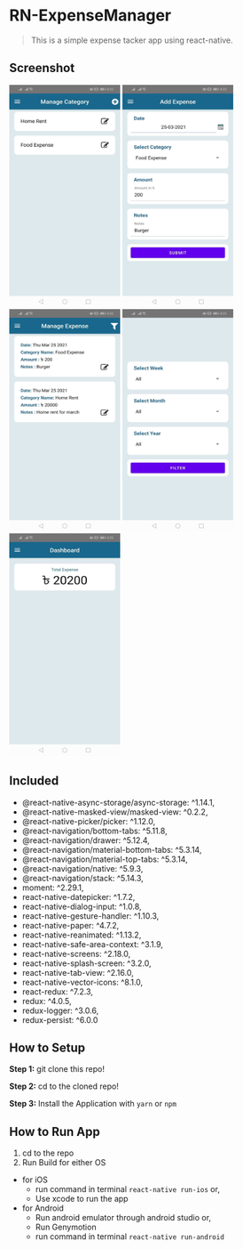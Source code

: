 # RN-ExpenseManager
> This is a simple expense tacker app using react-native.

## Screenshot
<img src="https://raw.githubusercontent.com/Amitdutta121/MoneyExpenseManager/master/pictures/1.jpg" width="200" height="400" />
<img src="https://raw.githubusercontent.com/Amitdutta121/MoneyExpenseManager/master/pictures/2.jpg" width="200" height="400" />
<img src="https://raw.githubusercontent.com/Amitdutta121/MoneyExpenseManager/master/pictures/3.jpg" width="200" height="400" />
<img src="https://raw.githubusercontent.com/Amitdutta121/MoneyExpenseManager/master/pictures/4.jpg" width="200" height="400" />
<img src="https://raw.githubusercontent.com/Amitdutta121/MoneyExpenseManager/master/pictures/5.jpg" width="200" height="400" />

## Included
* @react-native-async-storage/async-storage: ^1.14.1,
* @react-native-masked-view/masked-view: ^0.2.2,
* @react-native-picker/picker: ^1.12.0,
* @react-navigation/bottom-tabs: ^5.11.8,
* @react-navigation/drawer: ^5.12.4,
* @react-navigation/material-bottom-tabs: ^5.3.14,
* @react-navigation/material-top-tabs: ^5.3.14,
* @react-navigation/native: ^5.9.3,
* @react-navigation/stack: ^5.14.3,
* moment: ^2.29.1,
* react-native-datepicker: ^1.7.2,
* react-native-dialog-input: ^1.0.8,
* react-native-gesture-handler: ^1.10.3,
* react-native-paper: ^4.7.2,
* react-native-reanimated: ^1.13.2,
* react-native-safe-area-context: ^3.1.9,
* react-native-screens: ^2.18.0,
* react-native-splash-screen: ^3.2.0,
* react-native-tab-view: ^2.16.0,
* react-native-vector-icons: ^8.1.0,
* react-redux: ^7.2.3,
* redux: ^4.0.5,
* redux-logger: ^3.0.6,
* redux-persist: ^6.0.0

## How to Setup

**Step 1:** git clone this repo!

**Step 2:** cd to the cloned repo!

**Step 3:** Install the Application with `yarn` or `npm`

## How to Run App

1. cd to the repo
2. Run Build for either OS
* for iOS
    * run command in terminal `react-native run-ios`
      or,
    * Use xcode to run the app
* for Android
    * Run android emulator through android studio
      or,
    * Run Genymotion
    * run command in terminal `react-native run-android`
